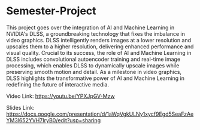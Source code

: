 # Semester-Project

This project goes over the integration of AI and Machine Learning in NVIDIA's DLSS, a groundbreaking technology that fixes the imbalance in video graphics. DLSS intelligently renders images at a lower resolution and upscales them to a higher resolution, delivering enhanced performance and visual quality. Crucial to its success, the role of AI and Machine Learning in DLSS includes convolutional autoencoder training and real-time image processing, which enables DLSS to dynamically upscale images while preserving smooth motion and detail. As a milestone in video graphics, DLSS highlights the transformative power of AI and Machine Learning in redefining the future of interactive media.

Video Link:
https://youtu.be/YPXJpGV-Mzw

Slides Link:
https://docs.google.com/presentation/d/1aWqVgkULNy1xycf9Egd5SeaFzAeYM3l652YVH7IryB0/edit?usp=sharing